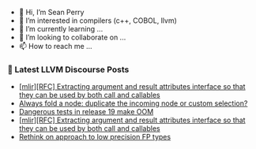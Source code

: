 - 👋 Hi, I’m Sean Perry
- 👀 I’m interested in compilers (c++, COBOL, llvm)
- 🌱 I’m currently learning ...
- 💞️ I’m looking to collaborate on ...
- 📫 How to reach me ...

<!---
s66perry/s66perry is a ✨ special ✨ repository because its `README.md` (this file) appears on your GitHub profile.
You can click the Preview link to take a look at your changes.
--->
### 📕 Latest LLVM Discourse Posts

<!-- DISCOURSE-LLVM:START -->
- [[mlir][RFC] Extracting argument and result attributes interface so that they can be used by both call and callables](https://discourse.llvm.org/t/mlir-rfc-extracting-argument-and-result-attributes-interface-so-that-they-can-be-used-by-both-call-and-callables/84107#post_5)
- [Always fold a node: duplicate the incoming node or custom selection?](https://discourse.llvm.org/t/always-fold-a-node-duplicate-the-incoming-node-or-custom-selection/84114#post_1)
- [Dangerous tests in release 19 make OOM](https://discourse.llvm.org/t/dangerous-tests-in-release-19-make-oom/84085#post_8)
- [[mlir][RFC] Extracting argument and result attributes interface so that they can be used by both call and callables](https://discourse.llvm.org/t/mlir-rfc-extracting-argument-and-result-attributes-interface-so-that-they-can-be-used-by-both-call-and-callables/84107#post_4)
- [Rethink on approach to low precision FP types](https://discourse.llvm.org/t/rethink-on-approach-to-low-precision-fp-types/82361?page=2#post_29)
<!-- DISCOURSE-LLVM:END -->

